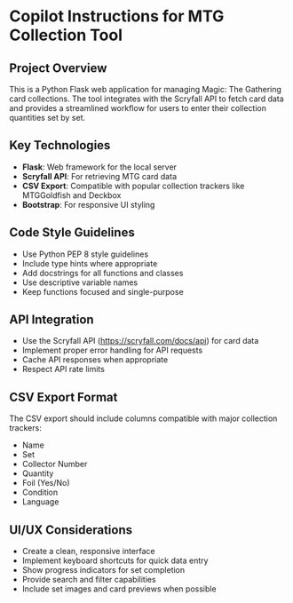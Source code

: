 # Copilot Instructions for MTG Collection Tool

<!-- Use this file to provide workspace-specific custom instructions to Copilot. For more details, visit https://code.visualstudio.com/docs/copilot/copilot-customization#_use-a-githubcopilotinstructionsmd-file -->

## Project Overview
This is a Python Flask web application for managing Magic: The Gathering card collections. The tool integrates with the Scryfall API to fetch card data and provides a streamlined workflow for users to enter their collection quantities set by set.

## Key Technologies
- **Flask**: Web framework for the local server
- **Scryfall API**: For retrieving MTG card data
- **CSV Export**: Compatible with popular collection trackers like MTGGoldfish and Deckbox
- **Bootstrap**: For responsive UI styling

## Code Style Guidelines
- Use Python PEP 8 style guidelines
- Include type hints where appropriate
- Add docstrings for all functions and classes
- Use descriptive variable names
- Keep functions focused and single-purpose

## API Integration
- Use the Scryfall API (https://scryfall.com/docs/api) for card data
- Implement proper error handling for API requests
- Cache API responses when appropriate
- Respect API rate limits

## CSV Export Format
The CSV export should include columns compatible with major collection trackers:
- Name
- Set
- Collector Number
- Quantity
- Foil (Yes/No)
- Condition
- Language

## UI/UX Considerations
- Create a clean, responsive interface
- Implement keyboard shortcuts for quick data entry
- Show progress indicators for set completion
- Provide search and filter capabilities
- Include set images and card previews when possible

